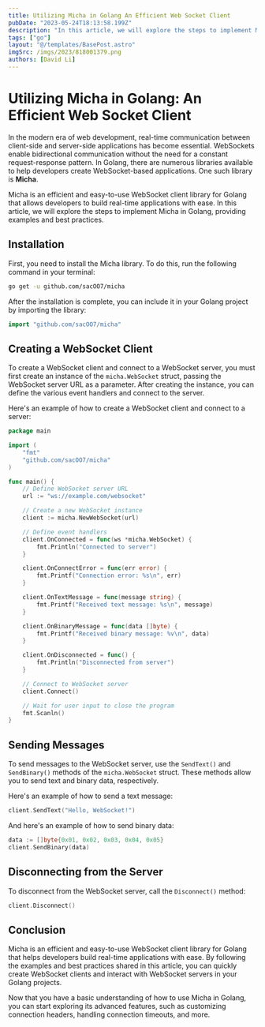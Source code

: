 ```yaml
---
title: Utilizing Micha in Golang An Efficient Web Socket Client
pubDate: "2023-05-24T18:13:58.199Z"
description: "In this article, we will explore the steps to implement Micha in Golang, providing examples and best practices."
tags: ["go"]
layout: "@/templates/BasePost.astro"
imgSrc: /imgs/2023/818001379.png
authors: [David Li]
---
```

# Utilizing Micha in Golang: An Efficient Web Socket Client

In the modern era of web development, real-time communication between client-side and server-side applications has become essential. WebSockets enable bidirectional communication without the need for a constant request-response pattern. In Golang, there are numerous libraries available to help developers create WebSocket-based applications. One such library is **Micha**.

Micha is an efficient and easy-to-use WebSocket client library for Golang that allows developers to build real-time applications with ease. In this article, we will explore the steps to implement Micha in Golang, providing examples and best practices.

## Installation

First, you need to install the Micha library. To do this, run the following command in your terminal:

```bash
go get -u github.com/sacOO7/micha
```

After the installation is complete, you can include it in your Golang project by importing the library:

```go
import "github.com/sacOO7/micha"
```

## Creating a WebSocket Client

To create a WebSocket client and connect to a WebSocket server, you must first create an instance of the `micha.WebSocket` struct, passing the WebSocket server URL as a parameter. After creating the instance, you can define the various event handlers and connect to the server.

Here's an example of how to create a WebSocket client and connect to a server:

```go
package main

import (
	"fmt"
	"github.com/sacOO7/micha"
)

func main() {
	// Define WebSocket server URL
	url := "ws://example.com/websocket"

	// Create a new WebSocket instance
	client := micha.NewWebSocket(url)

	// Define event handlers
	client.OnConnected = func(ws *micha.WebSocket) {
		fmt.Println("Connected to server")
	}

	client.OnConnectError = func(err error) {
		fmt.Printf("Connection error: %s\n", err)
	}

	client.OnTextMessage = func(message string) {
		fmt.Printf("Received text message: %s\n", message)
	}

	client.OnBinaryMessage = func(data []byte) {
		fmt.Printf("Received binary message: %v\n", data)
	}

	client.OnDisconnected = func() {
		fmt.Println("Disconnected from server")
	}

	// Connect to WebSocket server
	client.Connect()

	// Wait for user input to close the program
	fmt.Scanln()
}
```

## Sending Messages

To send messages to the WebSocket server, use the `SendText()` and `SendBinary()` methods of the `micha.WebSocket` struct. These methods allow you to send text and binary data, respectively.

Here's an example of how to send a text message:

```go
client.SendText("Hello, WebSocket!")
```

And here's an example of how to send binary data:

```go
data := []byte{0x01, 0x02, 0x03, 0x04, 0x05}
client.SendBinary(data)
```

## Disconnecting from the Server

To disconnect from the WebSocket server, call the `Disconnect()` method:

```go
client.Disconnect()
```

## Conclusion

Micha is an efficient and easy-to-use WebSocket client library for Golang that helps developers build real-time applications with ease. By following the examples and best practices shared in this article, you can quickly create WebSocket clients and interact with WebSocket servers in your Golang projects.

Now that you have a basic understanding of how to use Micha in Golang, you can start exploring its advanced features, such as customizing connection headers, handling connection timeouts, and more.
